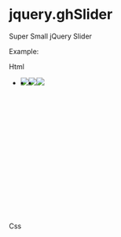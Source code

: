 jquery.ghSlider
===============

Super Small jQuery Slider

Example:

Html

<ul class="ghSlider">
    <li><img src="/img/slider-foto1.jpg" /></li>
    <li><img src="/img/slider-foto2.jpg" /></li>
    <li><img src="/img/slider-foto3.jpg" /></li>
</ul>

Css

<style>
  .ghSlider {
    width: 1920px;
    height: 280px;
}

.ghSlider li {
    float: left;
}
<style>

Js initer

<script>
    $(function () {
        $(".ghSlider").ghSlider({ width: 1920, height: 290, arrows: false });
    });
</script>
